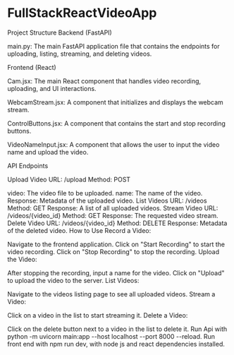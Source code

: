 # FullStackReactVideoApp
Project Structure
Backend (FastAPI)

main.py: The main FastAPI application file that contains the endpoints for uploading, listing, streaming, and deleting videos.

Frontend (React)

Cam.jsx: The main React component that handles video recording, uploading, and UI interactions.

WebcamStream.jsx: A component that initializes and displays the webcam stream.

ControlButtons.jsx: A component that contains the start and stop recording buttons.

VideoNameInput.jsx: A component that allows the user to input the video name and upload the video.

API Endpoints

Upload Video
URL: /upload
Method: POST

video: The video file to be uploaded.
name: The name of the video.
Response: Metadata of the uploaded video.
List Videos
URL: /videos
Method: GET
Response: A list of all uploaded videos.
Stream Video
URL: /videos/{video_id}
Method: GET
Response: The requested video stream.
Delete Video
URL: /videos/{video_id}
Method: DELETE
Response: Metadata of the deleted video.
How to Use
Record a Video:

Navigate to the frontend application.
Click on "Start Recording" to start the video recording.
Click on "Stop Recording" to stop the recording.
Upload the Video:

After stopping the recording, input a name for the video.
Click on "Upload" to upload the video to the server.
List Videos:

Navigate to the videos listing page to see all uploaded videos.
Stream a Video:

Click on a video in the list to start streaming it.
Delete a Video:

Click on the delete button next to a video in the list to delete it.
Run Api with  python -m uvicorn main:app --host localhost --port 8000 --reload. 
Run front end with npm run dev, with node js and react dependencies installed. 
